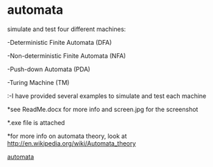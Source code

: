 automata
========

simulate and test four different machines:

-Deterministic Finite Automata (DFA)

-Non-deterministic Finite Automata (NFA)

-Push-down Automata (PDA)

-Turing Machine (TM)

:-I have provided several examples to simulate and test each machine

*see ReadMe.docx for more info and screen.jpg for the screenshot

*.exe file is attached

*for more info on automata theory, look at http://en.wikipedia.org/wiki/Automata_theory


<a href="http://en.wikipedia.org/wiki/Automata_theory">automata</a>
